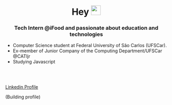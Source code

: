 <h1 align="center">Hey <img src="https://raw.githubusercontent.com/kaueMarques/kaueMarques/master/hi.gif" width="30px"></h1>

<h3 align="center">Tech Intern @iFood and passionate about education and technologies</h3>

- Computer Science student at Federal University of São Carlos (UFSCar).
- Ex-member of Junior Company of the Computing Department/UFSCar @CATIjr
- Studying Javascript


<br/><br/>

[Linkedin Profile](https://www.linkedin.com/in/alaingauthier76)

(Building profile)
